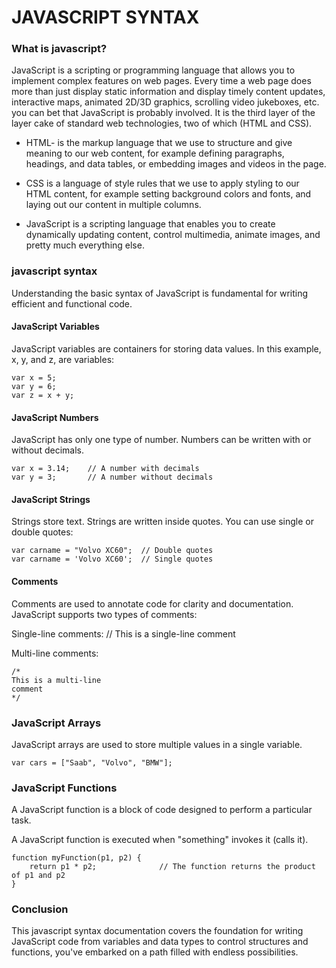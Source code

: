 # JAVASCRIPT SYNTAX

### What is javascript?

JavaScript is a scripting or programming language that allows you to implement complex features on web pages. Every time a web page does more than just display static information and display timely content updates, interactive maps, animated 2D/3D graphics, scrolling video jukeboxes, etc. you can bet that JavaScript is probably involved. It is the third layer of the layer cake of standard web technologies, two of which (HTML and CSS).

- HTML- is the markup language that we use to structure and give meaning to our web content, for example defining paragraphs, headings, and data tables, or embedding images and videos in the page.
- CSS is a language of style rules that we use to apply styling to our HTML content, for example setting background colors and fonts, and laying out our content in multiple columns.

- JavaScript is a scripting language that enables you to create dynamically updating content, control multimedia, animate images, and pretty much everything else.

### javascript syntax

Understanding the basic syntax of JavaScript is fundamental for writing efficient and functional code.

#### JavaScript Variables

JavaScript variables are containers for storing data values. In this example, x, y, and z, are variables:

```
var x = 5;
var y = 6;
var z = x + y;
```

#### JavaScript Numbers

JavaScript has only one type of number. Numbers can be written with or without decimals.

```
var x = 3.14;    // A number with decimals
var y = 3;       // A number without decimals
```

#### JavaScript Strings

Strings store text. Strings are written inside quotes. You can use single or double quotes:

```
var carname = "Volvo XC60";  // Double quotes
var carname = 'Volvo XC60';  // Single quotes
```

#### Comments

Comments are used to annotate code for clarity and documentation. JavaScript supports two types of comments:

Single-line comments: // This is a single-line comment

Multi-line comments:

```
/*
This is a multi-line
comment
*/
```

### JavaScript Arrays

JavaScript arrays are used to store multiple values in a single variable.

```
var cars = ["Saab", "Volvo", "BMW"];
```

### JavaScript Functions

A JavaScript function is a block of code designed to perform a particular task.

A JavaScript function is executed when "something" invokes it (calls it).

```
function myFunction(p1, p2) {
    return p1 * p2;              // The function returns the product of p1 and p2
}
```

### Conclusion

This javascript syntax documentation covers the foundation for writing JavaScript code from variables and data types to control structures and functions, you've embarked on a path filled with endless possibilities.
